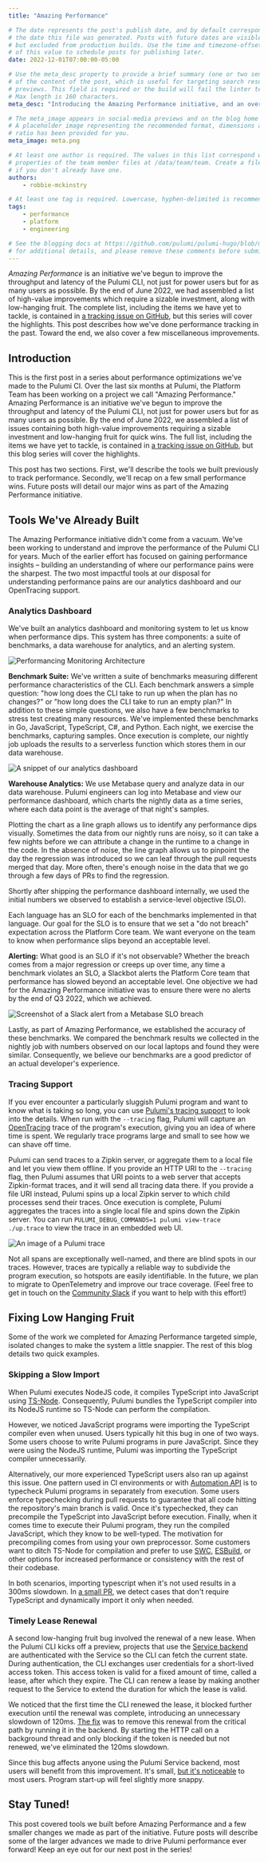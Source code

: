 ```yaml
---
title: "Amazing Performance"

# The date represents the post's publish date, and by default corresponds with
# the date this file was generated. Posts with future dates are visible in development,
# but excluded from production builds. Use the time and timezone-offset portions of
# of this value to schedule posts for publishing later.
date: 2022-12-01T07:00:00-05:00

# Use the meta_desc property to provide a brief summary (one or two sentences)
# of the content of the post, which is useful for targeting search results or social-media
# previews. This field is required or the build will fail the linter test.
# Max length is 160 characters.
meta_desc: "Introducing the Amazing Performance initiative, and an overview of performance tooling we've developed for Pulumi."

# The meta_image appears in social-media previews and on the blog home page.
# A placeholder image representing the recommended format, dimensions and aspect
# ratio has been provided for you.
meta_image: meta.png

# At least one author is required. The values in this list correspond with the `id`
# properties of the team member files at /data/team/team. Create a file for yourself
# if you don't already have one.
authors:
    - robbie-mckinstry

# At least one tag is required. Lowercase, hyphen-delimited is recommended.
tags:
    - performance
    - platform
    - engineering

# See the blogging docs at https://github.com/pulumi/pulumi-hugo/blob/master/BLOGGING.md.
# for additional details, and please remove these comments before submitting for review.
---
```


*Amazing Performance* is an initiative we've begun to improve the throughput and latency of the Pulumi CLI, not just for power users but for as many users as possible. By the end of June 2022, we had assembled a list of high-value improvements which require a sizable investment, along with low-hanging fruit. The complete list, including the items we have yet to tackle, is contained in [a tracking issue on GitHub](https://github.com/pulumi/home/issues/1499), but this series will cover the highlights. This post describes how we've done performance tracking in the past. Toward the end, we also cover a few miscellaneous improvements.

<!--more-->

## Introduction

This is the first post in a series about performance optimizations we've made to the Pulumi CI. Over the last six months at Pulumi, the Platform Team has been working on a project we call "Amazing Performance." Amazing Performance is an initiative we've begun to improve the throughput and latency of the Pulumi CLI, not just for power users but for as many users as possible. By the end of June 2022, we assembled a list of issues containing both high-value improvements requiring a sizable investment and low-hanging fruit for quick wins. The full list, including the items we have yet to tackle, is contained in [a tracking issue on GitHub](https://github.com/pulumi/home/issues/1499), but this blog series will cover the highlights.

This post has two sections. First, we'll describe the tools we built previously to track performance. Secondly, we'll recap on a few small performance wins. Future posts will detail our major wins as part of the Amazing Performance initiative.

## Tools We've Already Built

The Amazing Performance initiative didn't come from a vacuum. We've been working to understand and improve the performance of the Pulumi CLI for years. Much of the earlier effort has focused on gaining performance insights – building an understanding of where our performance pains were the sharpest. The two most impactful tools at our disposal for understanding performance pains are our analytics dashboard and our OpenTracing support.

### Analytics Dashboard

We've built an analytics dashboard and monitoring system to let us know when performance dips. This system has three components: a suite of benchmarks, a data warehouse for analytics, and an alerting system.

![Performancing Monitoring Architecture](architecture.svg)

**Benchmark Suite:** We've written a suite of benchmarks measuring different performance characteristics of the CLI. Each benchmark answers a simple question: "how long does the CLI take to run up when the plan has no changes?" or "how long does the CLI take to run an empty plan?" In addition to these simple questions, we also have a few benchmarks to stress test creating many resources. We've implemented these benchmarks in Go, JavaScript, TypeScript, C#, and Python. Each night, we exercise the benchmarks, capturing samples. Once execution is complete, our nightly job uploads the results to a serverless function which stores them in our data warehouse.

![A snippet of our analytics dashboard](analytics-dashboard.jpg)

**Warehouse Analytics:** We use Metabase query and analyze data in our data warehouse. Pulumi engineers can log into Metabase and view our performance dashboard, which charts the nightly data as a time series, where each data point is the average of that night's samples.

Plotting the chart as a line graph allows us to identify any performance dips visually. Sometimes the data from our nightly runs are noisy, so it can take a few nights before we can attribute a change in the runtime to a change in the code. In the absence of noise, the line graph allows us to pinpoint the day the regression was introduced so we can leaf through the pull requests merged that day. More often, there's enough noise in the data that we go through a few days of PRs to find the regression.

Shortly after shipping the performance dashboard internally, we used the initial numbers we observed to establish a service-level objective (SLO). 

Each language has an SLO for each of the benchmarks implemented in that language. Our goal for the SLO is to ensure that we set a "do not breach" expectation across the Platform Core team. We want everyone on the team to know when performance slips beyond an acceptable level.

**Alerting:** What good is an SLO if it's not observable? Whether the breach comes from a major regression or creeps up over time, any time a benchmark violates an SLO, a Slackbot alerts the Platform Core team that performance has slowed beyond an acceptable level. One objective we had for the Amazing Performance initiative was to ensure there were no alerts by the end of Q3 2022, which we achieved.

![Screenshot of a Slack alert from a Metabase SLO breach](metabot.jpg)

Lastly, as part of Amazing Performance, we established the accuracy of these benchmarks. We compared the benchmark results we collected in the nightly job with numbers observed on our local laptops and found they were similar. Consequently, we believe our benchmarks are a good predictor of an actual developer's experience.



### Tracing Support

If you ever encounter a particularly sluggish Pulumi program and want to know what is taking so long, you can use [Pulumi's tracing support](https://www.pulumi.com/docs/support/troubleshooting/#tracing) to look into the details. When run with the `--tracing` flag, Pulumi will capture an [OpenTracing](https://opentracing.io/) trace of the program's execution, giving you an idea of where time is spent. We regularly trace programs large and small to see how we can shave off time. 

Pulumi can send traces to a Zipkin server, or aggregate them to a local file and let you view them offline. If you provide an HTTP URI to the `--tracing` flag, then Pulumi assumes that URI points to a web server that accepts Zipkin-format traces, and it will send all tracing data there. If you provide a file URI instead, Pulumi spins up a local Zipkin server to which child processes send their traces. Once execution is complete, Pulumi aggregates the traces into a single local file and spins down the Zipkin server. You can run `PULUMI_DEBUG_COMMANDS=1 pulumi view-trace ./up.trace` to view the trace in an embedded web UI.

![An image of a Pulumi trace](appdash.jpg)

Not all spans are exceptionally well-named, and there are blind spots in our traces. However, traces are typically a reliable way to subdivide the program execution, so hotspots are easily identifiable. In the future, we plan to migrate to OpenTelemetry and improve our trace coverage. (Feel free to get in touch on the [Community Slack](https://slack.pulumi.com/) if you want to help with this effort!)



## Fixing Low Hanging Fruit

Some of the work we completed for Amazing Performance targeted simple, isolated changes to make the system a little snappier. The rest of this blog details two quick examples.

### Skipping a Slow Import

When Pulumi executes NodeJS code, it compiles TypeScript into JavaScript using [TS-Node](https://www.npmjs.com/package/ts-node). Consequently, Pulumi bundles the TypeScript compiler into its NodeJS runtime so TS-Node can perform the compilation. 

However, we noticed JavaScript programs were importing the TypeScript compiler even when unused. Users typically hit this bug in one of two ways. Some users choose to write Pulumi programs in pure JavaScript. Since they were using the NodeJS runtime, Pulumi was importing the TypeScript compiler unnecessarily. 

Alternatively, our more experienced TypeScript users also ran up against this issue. One pattern used in CI environments or with [Automation API](https://www.pulumi.com/docs/guides/automation-api/) is to typecheck Pulumi programs in separately from execution. Some users enforce typechecking during pull requests to guarantee that all code hitting the repository's main branch is valid. Once it's typechecked, they can precompile the TypeScript into JavaScript before execution. Finally, when it comes time to execute their Pulumi program, they run the compiled JavaScript, which they know to be well-typed. The motivation for precompiling comes from using your own preprocessor. Some customers want to ditch TS-Node for compilation and prefer to use [SWC](https://swc.rs/), [ESBuild](https://esbuild.github.io/), or other options for increased performance or consistency with the rest of their codebase.

In both scenarios, importing typescript when it's not used results in a 300ms slowdown. In [a small PR](https://github.com/pulumi/pulumi/pull/10214), we detect cases that don't require TypeScript and dynamically import it only when needed.

### Timely Lease Renewal

A second low-hanging fruit bug involved the renewal of a new lease. When the Pulumi CLI kicks off a preview, projects that use the [Service backend](https://www.pulumi.com/docs/intro/concepts/state/#pulumi-service-backend) are authenticated with the Service so the CLI can fetch the current state. During authentication, the CLI exchanges user credentials for a short-lived access token. This access token is valid for a fixed amount of time, called a lease, after which they expire. The CLI can renew a lease by making another request to the Service to extend the duration for which the lease is valid.

We noticed that the first time the CLI renewed the lease, it blocked further execution until the renewal was complete, introducing an unnecessary slowdown of 120ms. [The fix](https://github.com/pulumi/pulumi/pull/10462) was to remove this renewal from the critical path by running it in the backend. By starting the HTTP call on a background thread and only blocking if the token is needed but not renewed, we've eliminated the 120ms slowdown.

Since this bug affects anyone using the Pulumi Service backend, most users will benefit from this improvement. It's small, [but it's noticeable](https://link.springer.com/chapter/10.1007/978-3-319-58475-1_4) to most users. Program start-up will feel slightly more snappy.

## Stay Tuned!

This post covered tools we built before Amazing Performance and a few smaller changes we made as part of the initiative. Future posts will describe some of the larger advances we made to drive Pulumi performance ever forward! Keep an eye out for our next post in the series!

